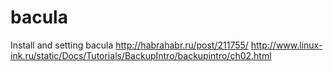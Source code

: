 # bacula
Install and setting bacula
http://habrahabr.ru/post/211755/
http://www.linux-ink.ru/static/Docs/Tutorials/BackupIntro/backupintro/ch02.html
